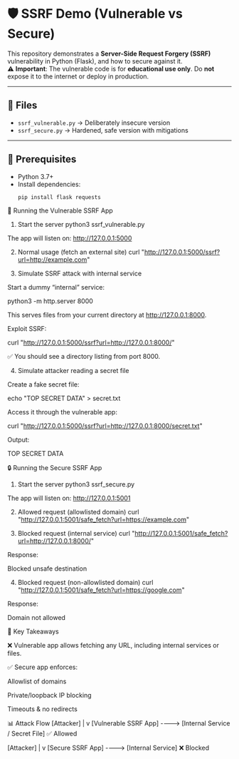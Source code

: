 # 🛡️ SSRF Demo (Vulnerable vs Secure)

This repository demonstrates a **Server-Side Request Forgery (SSRF)** vulnerability in Python (Flask), and how to secure against it.  
⚠️ **Important**: The vulnerable code is for **educational use only**. Do **not** expose it to the internet or deploy in production.  

---

## 📂 Files
- `ssrf_vulnerable.py` → Deliberately insecure version  
- `ssrf_secure.py` → Hardened, safe version with mitigations  

---

## 🚀 Prerequisites
- Python 3.7+  
- Install dependencies:
  ```bash
  pip install flask requests

🧪 Running the Vulnerable SSRF App
1. Start the server
python3 ssrf_vulnerable.py


The app will listen on: http://127.0.0.1:5000

2. Normal usage (fetch an external site)
curl "http://127.0.0.1:5000/ssrf?url=http://example.com"

3. Simulate SSRF attack with internal service

Start a dummy “internal” service:

python3 -m http.server 8000


This serves files from your current directory at http://127.0.0.1:8000.

Exploit SSRF:

curl "http://127.0.0.1:5000/ssrf?url=http://127.0.0.1:8000/"


✅ You should see a directory listing from port 8000.

4. Simulate attacker reading a secret file

Create a fake secret file:

echo "TOP SECRET DATA" > secret.txt


Access it through the vulnerable app:

curl "http://127.0.0.1:5000/ssrf?url=http://127.0.0.1:8000/secret.txt"


Output:

TOP SECRET DATA

🔒 Running the Secure SSRF App
1. Start the server
python3 ssrf_secure.py


The app will listen on: http://127.0.0.1:5001

2. Allowed request (allowlisted domain)
curl "http://127.0.0.1:5001/safe_fetch?url=https://example.com"

3. Blocked request (internal service)
curl "http://127.0.0.1:5001/safe_fetch?url=http://127.0.0.1:8000/"


Response:

Blocked unsafe destination

4. Blocked request (non-allowlisted domain)
curl "http://127.0.0.1:5001/safe_fetch?url=https://google.com"


Response:

Domain not allowed

🔑 Key Takeaways

❌ Vulnerable app allows fetching any URL, including internal services or files.

✅ Secure app enforces:

Allowlist of domains

Private/loopback IP blocking

Timeouts & no redirects

📊 Attack Flow
[Attacker] 
     |
     v
[Vulnerable SSRF App] ----> [Internal Service / Secret File]  ✅ Allowed

[Attacker] 
     |
     v
[Secure SSRF App] ----> [Internal Service]  ❌ Blocked